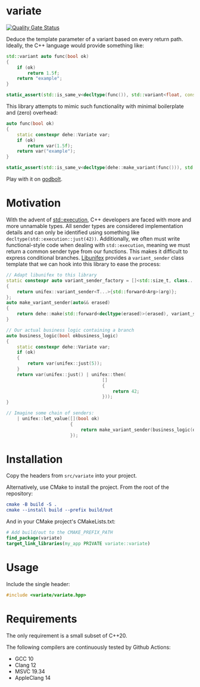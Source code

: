 # variate

[![Quality Gate Status](https://sonarcloud.io/api/project_badges/measure?project=Tradias_variate&metric=alert_status)](https://sonarcloud.io/summary/new_code?id=Tradias_variate)

Deduce the template parameter of a variant based on every return path. Ideally, the C++ language would provide something like:

```c++
std::variant auto func(bool ok)
{
    if (ok)
        return 1.5f;
    return "example";
}

static_assert(std::is_same_v<decltype(func()), std::variant<float, const char*>>);
```

This library attempts to mimic such functionality with minimal boilerplate and (zero) overhead:

```c++
auto func(bool ok)
{
    static constexpr dehe::Variate var;
    if (ok)
        return var(1.5f);
    return var("example");
}

static_assert(std::is_same_v<decltype(dehe::make_variant(func())), std::variant<float, const char*>>);
```

Play with it on [godbolt](https://godbolt.org/z/hdadaqjdT).

# Motivation

With the advent of [std::execution](https://www.open-std.org/jtc1/sc22/wg21/docs/papers/2023/p2300r6.html), C++ developers are faced with more and more unnamable types. All sender types are considered implementation details and can only be identified using something like `decltype(std::execution::just(42))`. Additionally, we often must write functional-style code when dealing with `std::execution`, meaning we must return a common sender type from our functions. This makes it difficult to express conditional branches. [Libunifex](https://github.com/facebookexperimental/libunifex) provides a `variant_sender` class template that we can hook into this library to ease the process:

```c++
// Adapt libunifex to this library
static constexpr auto variant_sender_factory = []<std::size_t, class... T, class Arg>(Arg && arg)
{
    return unifex::variant_sender<T...>{std::forward<Arg>(arg)};
};
auto make_variant_sender(auto&& erased)
{
    return dehe::make(std::forward<decltype(erased)>(erased), variant_sender_factory);
}

// Our actual business logic containing a branch
auto business_logic(bool okbusiness_logic)
{
    static constexpr dehe::Variate var;
    if (ok)
    {
        return var(unifex::just(5));
    }
    return var(unifex::just() | unifex::then(
                                    []
                                    {
                                        return 42;
                                    }));
}

// Imagine some chain of senders:
    | unifex::let_value([](bool ok)
                        {
                            return make_variant_sender(business_logic(ok));
                        });
```

# Installation

Copy the headers from `src/variate` into your project.

Alternatively, use CMake to install the project. From the root of the repository:

```cmake
cmake -B build -S .
cmake --install build --prefix build/out
```

And in your CMake project's CMakeLists.txt:

```cmake
# Add build/out to the CMAKE_PREFIX_PATH
find_package(variate)
target_link_libraries(my_app PRIVATE variate::variate)
```

# Usage

Include the single header:

```cpp
#include <variate/variate.hpp>
```

# Requirements

The only requirement is a small subset of C++20.

The following compilers are continuously tested by Github Actions:

* GCC 10
* Clang 12
* MSVC 19.34
* AppleClang 14
